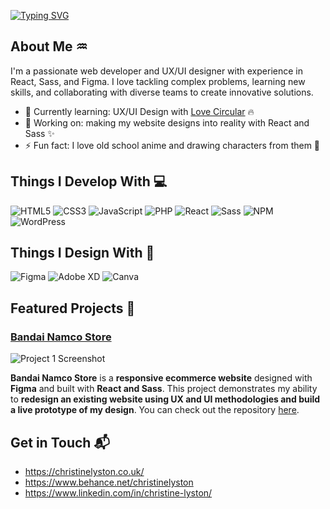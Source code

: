 [![Typing SVG](https://readme-typing-svg.demolab.com?font=Fira+Code&pause=1000&color=00BFFF&width=435&lines=Hi+there%2C+I'm+Christine!+%F0%9F%91%8B)](https://git.io/typing-svg)

## About Me ♒

I'm a passionate web developer and UX/UI designer with experience in React, Sass, and Figma. I love tackling complex problems, learning new skills, and collaborating with diverse teams to create innovative solutions.

- 🌱 Currently learning: UX/UI Design with [Love Circular](https://lovecircular.com/) 🔥
- 🔭 Working on: making my website designs into reality with React and Sass ✨
- ⚡ Fun fact: I love old school anime and drawing characters from them 🎨

## Things I Develop With 💻
![HTML5](https://img.shields.io/badge/HTML5-E34F26?style=for-the-badge&logo=html5&logoColor=white)
![CSS3](https://img.shields.io/badge/CSS3-1572B6?style=for-the-badge&logo=css3&logoColor=white)
![JavaScript](https://img.shields.io/badge/JavaScript-323330?style=for-the-badge&logo=javascript&logoColor=F7DF1E)
![PHP](https://img.shields.io/badge/PHP-777BB4?style=for-the-badge&logo=php&logoColor=white)
![React](https://img.shields.io/badge/React-20232A?style=for-the-badge&logo=react&logoColor=61DAFB)
![Sass](https://img.shields.io/badge/Sass-CC6699?style=for-the-badge&logo=sass&logoColor=white)
![NPM](https://img.shields.io/badge/npm-CB3837?style=for-the-badge&logo=npm&logoColor=white)
![WordPress](https://img.shields.io/badge/Wordpress-21759B?style=for-the-badge&logo=wordpress&logoColor=white)

## Things I Design With 🎨
![Figma](https://img.shields.io/badge/Figma-F24E1E?style=for-the-badge&logo=figma&logoColor=white)
![Adobe XD](https://img.shields.io/badge/Adobe%20XD-470137?style=for-the-badge&logo=Adobe%20XD&logoColor=#FF61F6)
![Canva](https://img.shields.io/badge/Canva-%2300C4CC.svg?&style=for-the-badge&logo=Canva&logoColor=white)

## Featured Projects 🔎

### [Bandai Namco Store](project_1_link)

![Project 1 Screenshot](project_1_screenshot_url)

**Bandai Namco Store** is a **responsive ecommerce website** designed with **Figma** and built with **React and Sass**. This project demonstrates my ability to **redesign an existing website using UX and UI methodologies and build a live prototype of my design**. You can check out the repository [here](https://github.com/calyston/bandai-namco-store).

## Get in Touch 📬
- https://christinelyston.co.uk/
- https://www.behance.net/christinelyston
- https://www.linkedin.com/in/christine-lyston/
